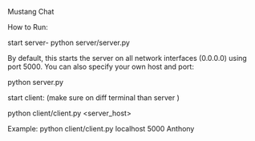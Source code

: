Mustang Chat


How to Run:

start server- 
python server/server.py

By default, this starts the server on all network interfaces (0.0.0.0) using port 5000.
You can also specify your own host and port:

python server.py <host> <port>


start client: (make sure on diff terminal than server )

python client/client.py <server_host> <port> <username>

Example:
python client/client.py localhost 5000 Anthony

